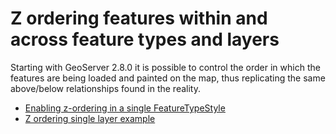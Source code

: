 # Z ordering features within and across feature types and layers

Starting with GeoServer 2.8.0 it is possible to control the order in which the features are being loaded and painted on the map, thus replicating the same above/below relationships found in the reality.

-   [Enabling z-ordering in a single FeatureTypeStyle](syntax.md)
-   [Z ordering single layer example](example.md)
